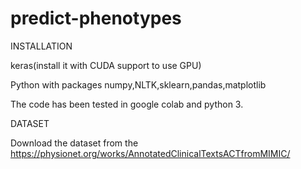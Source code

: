# predict-phenotypes

INSTALLATION

keras(install it with CUDA support to use GPU)

Python with packages numpy,NLTK,sklearn,pandas,matplotlib

The code has been tested in google colab and python 3.

DATASET

Download the dataset from the https://physionet.org/works/AnnotatedClinicalTextsACTfromMIMIC/
